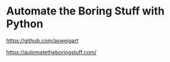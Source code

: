 # Automate the Boring Stuff with Python

https://github.com/asweigart

https://automatetheboringstuff.com/
